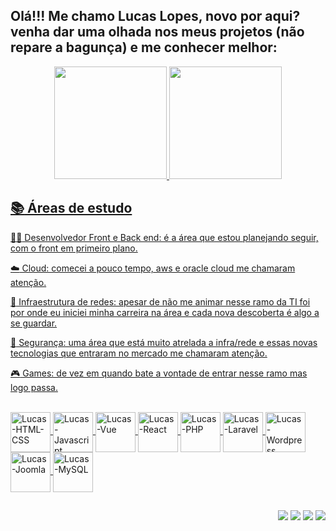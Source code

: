 ## Olá!!! Me chamo Lucas Lopes, novo por aqui? venha dar uma olhada nos meus projetos (não repare a bagunça) e me conhecer melhor:

<div align="center">
  <a href="https://beacons.ai/devlucas_pl">
  <img height="180em" src="https://github-readme-stats.vercel.app/api?username=devlucaspl&show_icons=true&theme=tokyonight&include_all_commits=true&count_private=true"/>
  <img height="180em" src="https://github-readme-stats.vercel.app/api/top-langs/?username=devlucaspl&layout=compact&langs_count=7&theme=tokyonight"/>
</div>

## :books: Áreas de estudo

:man_technologist: Desenvolvedor Front e Back end: é a área que estou planejando seguir, com o front em primeiro plano.

:cloud: Cloud: comecei a pouco tempo, aws e oracle cloud me chamaram atenção.

:signal_strength: Infraestrutura de redes: apesar de não me animar nesse ramo da TI foi por onde eu iniciei minha carreira na área e cada nova descoberta é algo a se guardar.

:closed_lock_with_key: Segurança: uma área que está muito atrelada a infra/rede e essas novas tecnologias que entraram no mercado me chamaram atenção.

:video_game: Games: de vez em quando bate a vontade de entrar nesse ramo mas logo passa.

<div style="display: inline_block"><br>
  <img align="center" alt="Lucas-HTML-CSS" height="64" width="64" src="https://img.icons8.com/external-flatart-icons-outline-flatarticons/64/000000/external-html-programming-and-coding-flatart-icons-outline-flatarticons.png">
  <img align="center" alt="Lucas-Javascript" height="64" width="64" src="https://img.icons8.com/ios/100/000000/javascript--v1.png">
  <img align="center" alt="Lucas-Vue" height="64" width="64" src="https://img.icons8.com/windows/64/000000/vuejs.png">
  <img align="center" alt="Lucas-React" height="64" width="64" src="https://img.icons8.com/wired/64/000000/react.png">
  <img align="center" alt="Lucas-PHP" height="64" width="64" src="https://img.icons8.com/wired/64/000000/php-logo.png">
  <img align="center" alt="Lucas-Laravel" height="64" width="64" src="https://img.icons8.com/ios/100/000000/laravel.png">
  <img align="center" alt="Lucas-Wordpress" height="64" width="64" src="https://img.icons8.com/windows/64/000000/wordpress.png">
  <img align="center" alt="Lucas-Joomla" height="64" width="64" src="https://img.icons8.com/ios-filled/100/000000/joomla.png">
  <img align="center" alt="Lucas-MySQL" height="64" width="64" src="https://img.icons8.com/ios/100/000000/mysql-logo.png">
</div>
  
 ##
  
<div align="right"> 
  <a href="https://www.linkedin.com/in/devlucaspl" target="_blank"><img src="https://img.shields.io/badge/-LinkedIn-%230077B5?style=for-the-badge&logo=linkedin&logoColor=white" target="_blank"></a>
  <a href="https://instagram.com/devlucas_pl" target="_blank"><img src="https://img.shields.io/badge/-Instagram-%23E4405F?style=for-the-badge&logo=instagram&logoColor=white" target="_blank"></a>
  <a href = "https://twitter.com/DevLucasPL"><img src="https://img.shields.io/badge/-Twitter-%231DA1F2?style=for-the-badge&logo=twitter&logoColor=white" target="_blank"></a> 
  <a href = "mailto:lucaslopes@unitins.br"><img src="https://img.shields.io/badge/-Gmail-%23333?style=for-the-badge&logo=gmail&logoColor=white" target="_blank"></a> 
</div>



